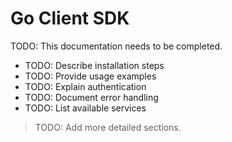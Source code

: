 <!-- file: sdks/go/docs/README.md -->
<!-- version: 1.0.0 -->
<!-- guid: 42c3567f-8d5f-4cb0-a02a-7fa648a2b696 -->

# Go Client SDK

TODO: This documentation needs to be completed.

- TODO: Describe installation steps
- TODO: Provide usage examples
- TODO: Explain authentication
- TODO: Document error handling
- TODO: List available services

> TODO: Add more detailed sections.

